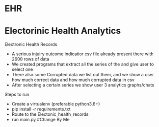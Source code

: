 # EHR 
# Electorinic Health Analytics
Electronic Health Records


- A serious injuiry outcome indicatior csv file already present there with 2600 rows of data
- We created programs that extract all the series of the and give user to select one
- There also some Corrupted data we list out them, and we show a user how much correct data and how much corrupted data in csv
- After selecting a certain series we show user 3 analytics graphs/chats

Steps to run

- Create a virtualenv (preferable python3.6+)
- pip install -r requirements.txt
- Route to the Electonic_health_records
- run main.py
#Change By Me
